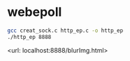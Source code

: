 # webepoll
```bash
gcc creat_sock.c http_ep.c -o http_ep
./http_ep 8888
```
<url: localhost:8888/blurImg.html>
